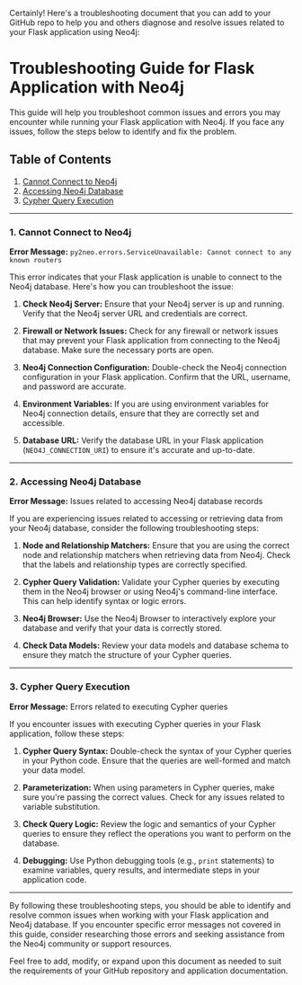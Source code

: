 Certainly! Here's a troubleshooting document that you can add to your GitHub repo to help you and others diagnose and resolve issues related to your Flask application using Neo4j:

# Troubleshooting Guide for Flask Application with Neo4j

This guide will help you troubleshoot common issues and errors you may encounter while running your Flask application with Neo4j. If you face any issues, follow the steps below to identify and fix the problem.

## Table of Contents

1. [Cannot Connect to Neo4j](#cannot-connect-to-neo4j)
2. [Accessing Neo4j Database](#accessing-neo4j-database)
3. [Cypher Query Execution](#cypher-query-execution)

---

### 1. Cannot Connect to Neo4j

**Error Message:** `py2neo.errors.ServiceUnavailable: Cannot connect to any known routers`

This error indicates that your Flask application is unable to connect to the Neo4j database. Here's how you can troubleshoot the issue:

1. **Check Neo4j Server:** Ensure that your Neo4j server is up and running. Verify that the Neo4j server URL and credentials are correct.

2. **Firewall or Network Issues:** Check for any firewall or network issues that may prevent your Flask application from connecting to the Neo4j database. Make sure the necessary ports are open.

3. **Neo4j Connection Configuration:** Double-check the Neo4j connection configuration in your Flask application. Confirm that the URL, username, and password are accurate.

4. **Environment Variables:** If you are using environment variables for Neo4j connection details, ensure that they are correctly set and accessible.

5. **Database URL:** Verify the database URL in your Flask application (`NEO4J_CONNECTION_URI`) to ensure it's accurate and up-to-date.

---

### 2. Accessing Neo4j Database

**Error Message:** Issues related to accessing Neo4j database records

If you are experiencing issues related to accessing or retrieving data from your Neo4j database, consider the following troubleshooting steps:

1. **Node and Relationship Matchers:** Ensure that you are using the correct node and relationship matchers when retrieving data from Neo4j. Check that the labels and relationship types are correctly specified.

2. **Cypher Query Validation:** Validate your Cypher queries by executing them in the Neo4j browser or using Neo4j's command-line interface. This can help identify syntax or logic errors.

3. **Neo4j Browser:** Use the Neo4j Browser to interactively explore your database and verify that your data is correctly stored.

4. **Check Data Models:** Review your data models and database schema to ensure they match the structure of your Cypher queries.

---

### 3. Cypher Query Execution

**Error Message:** Errors related to executing Cypher queries

If you encounter issues with executing Cypher queries in your Flask application, follow these steps:

1. **Cypher Query Syntax:** Double-check the syntax of your Cypher queries in your Python code. Ensure that the queries are well-formed and match your data model.

2. **Parameterization:** When using parameters in Cypher queries, make sure you're passing the correct values. Check for any issues related to variable substitution.

3. **Check Query Logic:** Review the logic and semantics of your Cypher queries to ensure they reflect the operations you want to perform on the database.

4. **Debugging:** Use Python debugging tools (e.g., `print` statements) to examine variables, query results, and intermediate steps in your application code.

---

By following these troubleshooting steps, you should be able to identify and resolve common issues when working with your Flask application and Neo4j database. If you encounter specific error messages not covered in this guide, consider researching those errors and seeking assistance from the Neo4j community or support resources.

Feel free to add, modify, or expand upon this document as needed to suit the requirements of your GitHub repository and application documentation.
